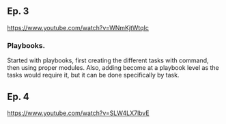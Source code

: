 ## Ep. 3
https://www.youtube.com/watch?v=WNmKjtWtqIc

### Playbooks.
Started with playbooks, first creating the different tasks with command, then using proper modules.
Also, adding become at a playbook level as the tasks would require it, but it can be done specifically by task.

## Ep. 4
https://www.youtube.com/watch?v=SLW4LX7lbvE
